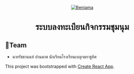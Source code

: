 <p align="center">
  <a href="https://www.benjama.ac.th/">
    <img alt="Benjama" src="https://www.benjama.ac.th/th/wp-content/uploads/2020/01/cropped-BENJAMA_logo-150x150.png" />
  </a>
</p>
<h1 align="center">
  ระบบลงทะเบียนกิจกรรมชุมนุม
</h1>

## 👨‍Team
- นายรัชชานนท์ ปานมาศ นักเรียนโรงเรียนเบญจมราชูทิศ 

This project was bootstrapped with [Create React App](https://github.com/facebook/create-react-app).

